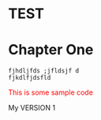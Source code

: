 TEST
===

# Chapter One

	fjhdljfds ;jfldsjf d
	fjkdlfjdsfld


<span style="color:red">This is some sample code</span>


My VERSION 1

